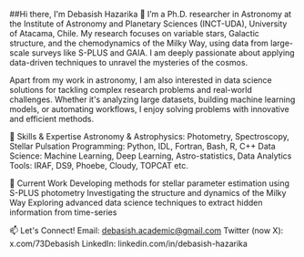 
##Hi there, I'm Debasish Hazarika 👋
I’m a Ph.D. researcher in Astronomy at the Institute of Astronomy and Planetary Sciences (INCT-UDA), University of Atacama, Chile. My research focuses on variable stars, Galactic structure, and the chemodynamics of the Milky Way, using data from large-scale surveys like S-PLUS and GAIA. I am deeply passionate about applying data-driven techniques to unravel the mysteries of the cosmos.

Apart from my work in astronomy, I am also interested in data science solutions for tackling complex research problems and real-world challenges. Whether it's analyzing large datasets, building machine learning models, or automating workflows, I enjoy solving problems with innovative and efficient methods.

🚀 Skills & Expertise
Astronomy & Astrophysics: Photometry, Spectroscopy, Stellar Pulsation
Programming: Python, IDL, Fortran, Bash, R, C++
Data Science: Machine Learning, Deep Learning, Astro-statistics, Data Analytics
Tools: IRAF, DS9, Phoebe, Cloudy, TOPCAT etc.

🌌 Current Work
Developing methods for stellar parameter estimation using S-PLUS photometry
Investigating the structure and dynamics of the Milky Way
Exploring advanced data science techniques to extract hidden information from time-series 

📫 Let's Connect!
Email: debasish.academic@gmail.com
Twitter (now X): x.com/73Debasish
LinkedIn: linkedin.com/in/debasish-hazarika


<!--
**DebasishHazarika/DebasishHazarika** is a ✨ _special_ ✨ repository because its `README.md` (this file) appears on your GitHub profile.

Here are some ideas to get you started:

- 🔭 I’m currently working on ...
- 🌱 I’m currently learning ...
- 👯 I’m looking to collaborate on ...
- 🤔 I’m looking for help with ...
- 💬 Ask me about ...
- 📫 How to reach me: ...
- 😄 Pronouns: ...
- ⚡ Fun fact: ...
-->
